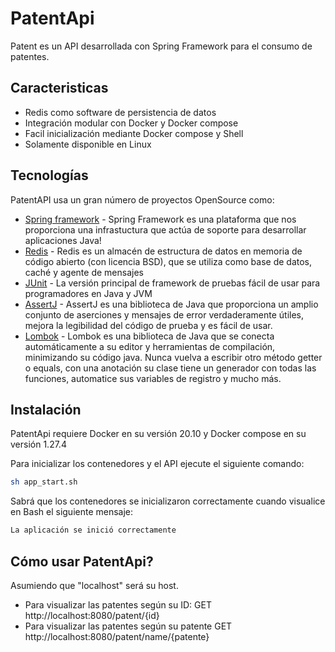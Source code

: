 # PatentApi

Patent es un API desarrollada con Spring Framework para el consumo de patentes.

## Caracteristicas

- Redis como software de persistencia de datos
- Integración modular con Docker y Docker compose
- Facil inicialización mediante Docker compose y Shell
- Solamente disponible en Linux

## Tecnologías

PatentAPI usa un gran número de proyectos OpenSource como:

- [Spring framework](https://spring.io/) - Spring Framework es una plataforma que nos proporciona una infrastuctura que actúa de soporte para desarrollar aplicaciones Java!
- [Redis](https://redis.io/) - Redis es un almacén de estructura de datos en memoria de código abierto (con licencia BSD), que se utiliza como base de datos, caché y agente de mensajes
- [JUnit](https://junit.org/junit5/) - La versión principal de framework de pruebas fácil de usar para programadores en Java y JVM
- [AssertJ](https://assertj.github.io/doc/) - AssertJ es una biblioteca de Java que proporciona un amplio conjunto de aserciones y mensajes de error verdaderamente útiles, mejora la legibilidad del código de prueba y es fácil de usar.
- [Lombok](https://projectlombok.org/) - Lombok es una biblioteca de Java que se conecta automáticamente a su editor y herramientas de compilación, minimizando su código java. 
Nunca vuelva a escribir otro método getter o equals, con una anotación su clase tiene un generador con todas las funciones, automatice sus variables de registro y mucho más.

## Instalación

PatentApi requiere Docker en su versión 20.10 y Docker compose en su versión 1.27.4

Para inicializar los contenedores y el API ejecute el siguiente comando:
```sh
sh app_start.sh
```
Sabrá que los contenedores se inicializaron correctamente cuando visualice en Bash el siguiente mensaje:
```sh
La aplicación se inició correctamente
```

## Cómo usar PatentApi?

Asumiendo que "localhost" será su host.
- Para visualizar las patentes según su ID:
    GET http://localhost:8080/patent/{id}
- Para visualizar las patentes según su patente
    GET http://localhost:8080/patent/name/{patente}
